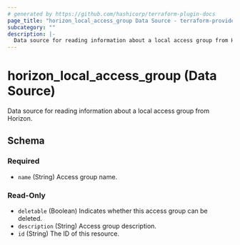 ```yaml
---
# generated by https://github.com/hashicorp/terraform-plugin-docs
page_title: "horizon_local_access_group Data Source - terraform-provider-horizon"
subcategory: ""
description: |-
  Data source for reading information about a local access group from Horizon.
---
```


# horizon_local_access_group (Data Source)

Data source for reading information about a local access group from Horizon.



<!-- schema generated by tfplugindocs -->
## Schema

### Required

- `name` (String) Access group name.

### Read-Only

- `deletable` (Boolean) Indicates whether this access group can be deleted.
- `description` (String) Access group description.
- `id` (String) The ID of this resource.


